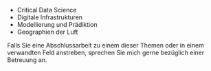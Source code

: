- Critical Data Science
- Digitale Infrastrukturen
- Modellierung und Prädiktion
- Geographien der Luft

Falls Sie eine Abschlussarbeit zu einem dieser Themen oder in einem verwandten Feld anstreben, sprechen Sie mich gerne bezüglich einer Betreuung an.
